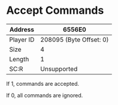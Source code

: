 
#  Accept Commands
Address   | 6556E0
----------|-------------
Player ID | 208095 (Byte Offset: 0)
Size 	  | 4
Length 	  | 1
SC:R      | Unsupported

If 1, commands are accepted.
If 0, all commands are ignored.
